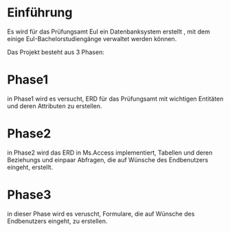 # Einführung
Es wird für das Prüfungsamt EuI ein Datenbanksystem erstellt , mit dem einige EuI-Bachelorstudiengänge 
verwaltet werden können. 

Das Projekt besteht aus 3 Phasen:

# Phase1
in Phase1 wird es versucht, ERD für das Prüfungsamt mit wichtigen Entitäten und deren Attributen zu erstellen.

# Phase2
in Phase2 wird das ERD in Ms.Access implementiert, Tabellen und deren Beziehungs und einpaar Abfragen, die auf Wünsche des Endbenutzers eingeht, erstellt.

# Phase3
in dieser Phase wird es veruscht, Formulare, die auf Wünsche des Endbenutzers eingeht, zu erstellen.
